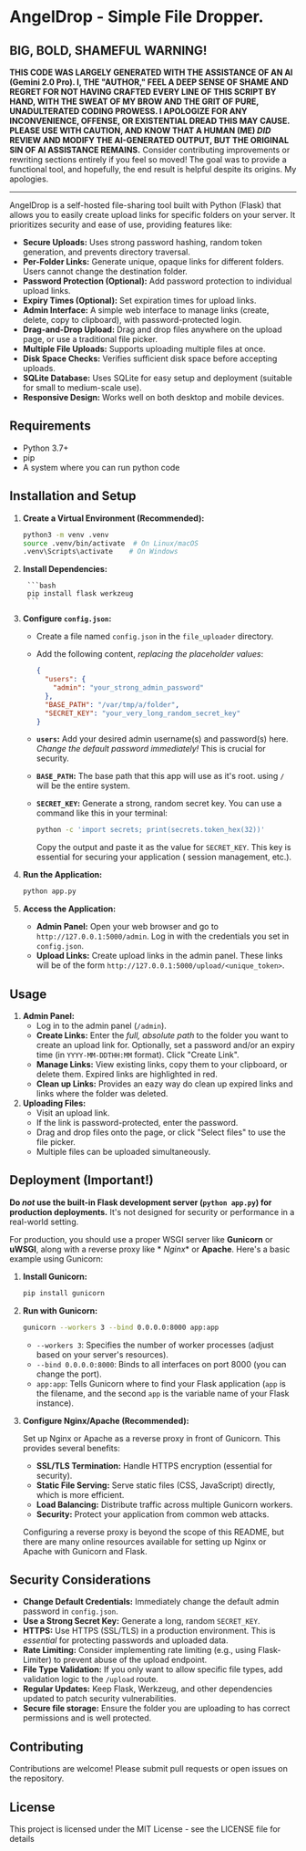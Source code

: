 # AngelDrop - Simple File Dropper.

## BIG, BOLD, SHAMEFUL WARNING!

**THIS CODE WAS LARGELY GENERATED WITH THE ASSISTANCE OF AN AI (Gemini 2.0 Pro). I, THE "AUTHOR," FEEL A DEEP SENSE OF
SHAME AND REGRET FOR NOT HAVING CRAFTED EVERY LINE OF THIS SCRIPT BY HAND, WITH THE SWEAT OF MY BROW AND THE GRIT OF
PURE, UNADULTERATED CODING PROWESS. I APOLOGIZE FOR ANY INCONVENIENCE, OFFENSE, OR EXISTENTIAL DREAD THIS MAY CAUSE.
PLEASE USE WITH CAUTION, AND KNOW THAT A HUMAN (ME) *DID* REVIEW AND MODIFY THE AI-GENERATED OUTPUT, BUT THE ORIGINAL
SIN OF AI ASSISTANCE REMAINS.**  Consider contributing improvements or rewriting sections entirely if you feel so moved!
The goal was to provide a functional tool, and hopefully, the end result is helpful despite its origins. My apologies.

---
AngelDrop is a self-hosted file-sharing tool built with Python (Flask) that allows you to easily create upload links for
specific folders on your server. It prioritizes security and ease of use, providing features like:

* **Secure Uploads:**  Uses strong password hashing, random token generation, and prevents directory traversal.
* **Per-Folder Links:**  Generate unique, opaque links for different folders. Users cannot change the destination
  folder.
* **Password Protection (Optional):**  Add password protection to individual upload links.
* **Expiry Times (Optional):** Set expiration times for upload links.
* **Admin Interface:** A simple web interface to manage links (create, delete, copy to clipboard), with
  password-protected login.
* **Drag-and-Drop Upload:**  Drag and drop files anywhere on the upload page, or use a traditional file picker.
* **Multiple File Uploads:**  Supports uploading multiple files at once.
* **Disk Space Checks:**  Verifies sufficient disk space before accepting uploads.
* **SQLite Database:** Uses SQLite for easy setup and deployment (suitable for small to medium-scale use).
* **Responsive Design:** Works well on both desktop and mobile devices.

## Requirements

* Python 3.7+
* pip
* A system where you can run python code

## Installation and Setup

1. **Create a Virtual Environment (Recommended):**

    ```bash
    python3 -m venv .venv
    source .venv/bin/activate  # On Linux/macOS
    .venv\Scripts\activate    # On Windows
    ```

2. **Install Dependencies:**

        ```bash
        pip install flask werkzeug
        ```

3. **Configure `config.json`:**

    * Create a file named `config.json` in the `file_uploader` directory.
    * Add the following content, *replacing the placeholder values*:

      ```json
      {
        "users": {
          "admin": "your_strong_admin_password"
        },
        "BASE_PATH": "/var/tmp/a/folder",
        "SECRET_KEY": "your_very_long_random_secret_key"
      }
      ```

    * **`users`:**  Add your desired admin username(s) and password(s) here.  *Change the default password immediately!*
      This is crucial for security.
    * **`BASE_PATH`:** The base path that this app will use as it's root. using `/` will be the entire system.
    * **`SECRET_KEY`:** Generate a strong, random secret key. You can use a command like this in your terminal:

      ```bash
      python -c 'import secrets; print(secrets.token_hex(32))'
      ```

      Copy the output and paste it as the value for `SECRET_KEY`. This key is essential for securing your application (
      session management, etc.).

4. **Run the Application:**

    ```bash
    python app.py
    ```

7. **Access the Application:**

    * **Admin Panel:** Open your web browser and go to `http://127.0.0.1:5000/admin`. Log in with the credentials you
      set in `config.json`.
    * **Upload Links:** Create upload links in the admin panel. These links will be of the form
      `http://127.0.0.1:5000/upload/<unique_token>`.

## Usage

1. **Admin Panel:**
    * Log in to the admin panel (`/admin`).
    * **Create Links:** Enter the *full, absolute path* to the folder you want to create an upload link for. Optionally,
      set a password and/or an expiry time (in `YYYY-MM-DDTHH:MM` format). Click "Create Link".
    * **Manage Links:**  View existing links, copy them to your clipboard, or delete them. Expired links are highlighted
      in red.
    * **Clean up Links:** Provides an eazy way do clean up expired links and links where the folder was deleted.
2. **Uploading Files:**
    * Visit an upload link.
    * If the link is password-protected, enter the password.
    * Drag and drop files onto the page, or click "Select files" to use the file picker.
    * Multiple files can be uploaded simultaneously.

## Deployment (Important!)

**Do *not* use the built-in Flask development server (`python app.py`) for production deployments.** It's not designed
for security or performance in a real-world setting.

For production, you should use a proper WSGI server like **Gunicorn** or **uWSGI**, along with a reverse proxy like *
*Nginx** or **Apache**. Here's a basic example using Gunicorn:

1. **Install Gunicorn:**

   ```bash
   pip install gunicorn
   ```

2. **Run with Gunicorn:**

   ```bash
   gunicorn --workers 3 --bind 0.0.0.0:8000 app:app
   ```

    * `--workers 3`:  Specifies the number of worker processes (adjust based on your server's resources).
    * `--bind 0.0.0.0:8000`:  Binds to all interfaces on port 8000 (you can change the port).
    * `app:app`:  Tells Gunicorn where to find your Flask application (`app` is the filename, and the second `app` is
      the variable name of your Flask instance).

3. **Configure Nginx/Apache (Recommended):**

   Set up Nginx or Apache as a reverse proxy in front of Gunicorn. This provides several benefits:

    * **SSL/TLS Termination:** Handle HTTPS encryption (essential for security).
    * **Static File Serving:** Serve static files (CSS, JavaScript) directly, which is more efficient.
    * **Load Balancing:**  Distribute traffic across multiple Gunicorn workers.
    * **Security:**  Protect your application from common web attacks.

   Configuring a reverse proxy is beyond the scope of this README, but there are many online resources available for
   setting up Nginx or Apache with Gunicorn and Flask.

## Security Considerations

* **Change Default Credentials:**  Immediately change the default admin password in `config.json`.
* **Use a Strong Secret Key:** Generate a long, random `SECRET_KEY`.
* **HTTPS:**  Use HTTPS (SSL/TLS) in a production environment. This is *essential* for protecting passwords and uploaded
  data.
* **Rate Limiting:**  Consider implementing rate limiting (e.g., using Flask-Limiter) to prevent abuse of the upload
  endpoint.
* **File Type Validation:**  If you only want to allow specific file types, add validation logic to the `/upload` route.
* **Regular Updates:**  Keep Flask, Werkzeug, and other dependencies updated to patch security vulnerabilities.
* **Secure file storage:** Ensure the folder you are uploading to has correct permissions and is well protected.

## Contributing

Contributions are welcome! Please submit pull requests or open issues on the repository.

## License

This project is licensed under the MIT License - see the LICENSE file for details